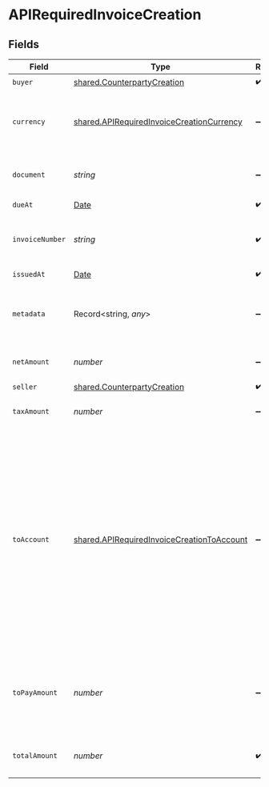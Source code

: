 # APIRequiredInvoiceCreation


## Fields

| Field                                                                                                                                                                                             | Type                                                                                                                                                                                              | Required                                                                                                                                                                                          | Description                                                                                                                                                                                       |
| ------------------------------------------------------------------------------------------------------------------------------------------------------------------------------------------------- | ------------------------------------------------------------------------------------------------------------------------------------------------------------------------------------------------- | ------------------------------------------------------------------------------------------------------------------------------------------------------------------------------------------------- | ------------------------------------------------------------------------------------------------------------------------------------------------------------------------------------------------- |
| `buyer`                                                                                                                                                                                           | [shared.CounterpartyCreation](../../models/shared/counterpartycreation.md)                                                                                                                        | :heavy_check_mark:                                                                                                                                                                                | N/A                                                                                                                                                                                               |
| `currency`                                                                                                                                                                                        | [shared.APIRequiredInvoiceCreationCurrency](../../models/shared/apirequiredinvoicecreationcurrency.md)                                                                                            | :heavy_minus_sign:                                                                                                                                                                                | Currency of the invoice. Use ISO 4217 currency code.                                                                                                                                              |
| `document`                                                                                                                                                                                        | *string*                                                                                                                                                                                          | :heavy_minus_sign:                                                                                                                                                                                | PDF binary (format base64 string)                                                                                                                                                                 |
| `dueAt`                                                                                                                                                                                           | [Date](https://developer.mozilla.org/en-US/docs/Web/JavaScript/Reference/Global_Objects/Date)                                                                                                     | :heavy_check_mark:                                                                                                                                                                                | N/A                                                                                                                                                                                               |
| `invoiceNumber`                                                                                                                                                                                   | *string*                                                                                                                                                                                          | :heavy_check_mark:                                                                                                                                                                                | Invoice number as displayed on the invoice                                                                                                                                                        |
| `issuedAt`                                                                                                                                                                                        | [Date](https://developer.mozilla.org/en-US/docs/Web/JavaScript/Reference/Global_Objects/Date)                                                                                                     | :heavy_check_mark:                                                                                                                                                                                | N/A                                                                                                                                                                                               |
| `metadata`                                                                                                                                                                                        | Record<string, *any*>                                                                                                                                                                             | :heavy_minus_sign:                                                                                                                                                                                | This object is yours, it enables you to add custom data.                                                                                                                                          |
| `netAmount`                                                                                                                                                                                       | *number*                                                                                                                                                                                          | :heavy_minus_sign:                                                                                                                                                                                | Amount before tax, in cents                                                                                                                                                                       |
| `seller`                                                                                                                                                                                          | [shared.CounterpartyCreation](../../models/shared/counterpartycreation.md)                                                                                                                        | :heavy_check_mark:                                                                                                                                                                                | N/A                                                                                                                                                                                               |
| `taxAmount`                                                                                                                                                                                       | *number*                                                                                                                                                                                          | :heavy_minus_sign:                                                                                                                                                                                | Amount of tax, in cents                                                                                                                                                                           |
| `toAccount`                                                                                                                                                                                       | [shared.APIRequiredInvoiceCreationToAccount](../../models/shared/apirequiredinvoicecreationtoaccount.md)                                                                                          | :heavy_minus_sign:                                                                                                                                                                                | Beneficiary account as mentioned on the invoice. Note that this does not determine the account where the loan payment will be made.That is done separately when calling the POST /loans endpoint. |
| `toPayAmount`                                                                                                                                                                                     | *number*                                                                                                                                                                                          | :heavy_minus_sign:                                                                                                                                                                                | Remaining amount due by buyer to seller, in cents. Set at 0 for fully paid invoices.                                                                                                              |
| `totalAmount`                                                                                                                                                                                     | *number*                                                                                                                                                                                          | :heavy_check_mark:                                                                                                                                                                                | Sum of net amount and tax amount, in cents                                                                                                                                                        |
